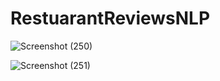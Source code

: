 # RestuarantReviewsNLP

![Screenshot (250)](https://user-images.githubusercontent.com/20074508/137643203-d561ec7c-8084-49e8-90df-9b633a2ac957.png)

![Screenshot (251)](https://user-images.githubusercontent.com/20074508/137643215-b0ab14f0-00c2-402e-b420-b316fc225aef.png)
